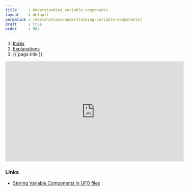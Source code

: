 ```yaml
---
title     : Understanding variable components
layout    : default
permalink : /explanations/understanding-variable-components/
draft     : true
order     : 902
---
```


<nav aria-label="breadcrumb">
  <ol class="breadcrumb small">
    <li class="breadcrumb-item"><a href="{{ site.url }}">Index</a></li>
    <li class="breadcrumb-item"><a href="../../explanations">Explanations</a></li>
    <li class="breadcrumb-item active" aria-current="page">{{ page.title }}</li>
  </ol>
</nav>

<div class="__video-responsive">
<iframe width="560" height="315" src="https://www.youtube-nocookie.com/embed/Kf0B2IN7Ig8?si=fOR4KD-P5JErOqR4&amp;start=2528&end=2543" title="YouTube video player" frameborder="0" allow="accelerometer; autoplay; clipboard-write; encrypted-media; gyroscope; picture-in-picture; web-share" referrerpolicy="strict-origin-when-cross-origin" allowfullscreen></iframe>
</div>


### Links

- [Storing Variable Components in UFO files](http://github.com/googlefonts/variable-components-in-ufo)